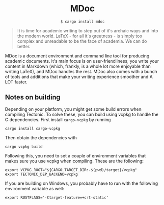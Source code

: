 <!-- ![](https://raw.githubusercontent.com/kmaasrud/doctor/master/docs/out/assets/card_header.png) -->

<h1 align="center">MDoc</h1>

<p align="center"><code>$ cargo install mdoc</code></p>

> It is time for academic writing to step out of it's archaic ways and into the modern world. LaTeX - for all it's greatness - is simply too complex and unreadable to be the face of academia. We can do better.

MDoc is a document environment and command line tool for producing academic documents. It's main focus is on user-friendliness; you write your content in Markdown (which, frankly, is a whole lot more enjoyable than writing LaTeX), and MDoc handles the rest. MDoc also comes with a bunch of tools and additions that make your writing experience smoother and A LOT faster.

## Notes on building

Depending on your platform, you might get some build errors when compiling Tectonic. To solve these, you can build using vcpkg to handle the C dependencies. First install `cargo-vcpkg` by running

    cargo install cargo-vcpkg

Then obtain the dependencies with

    cargo vcpkg build

Following this, you need to set a couple of environment variables that makes sure you use vcpkg when compiling. These are the following:

    export VCPKG_ROOT="${CARGO_TARGET_DIR:-$(pwd)/target}/vcpkg"
    export TECTONIC_DEP_BACKEND=vcpkg

If you are building on Windows, you probably have to run with the following environment variable as well:

    export RUSTFLAGS='-Ctarget-feature=+crt-static'
